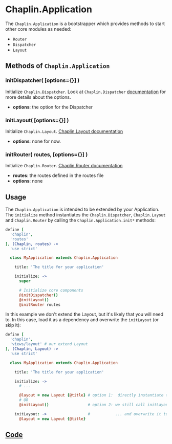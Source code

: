 # Chaplin.Application

The `Chaplin.Application` is a bootstrapper which provides methods to start other core modules as needed:
* `Router`
* `Dispatcher`
* `Layout`

## Methods of `Chaplin.Application`

<a name="initDispatcher"></a>

### initDispatcher( [options={}] )
Initialize `Chaplin.Dispatcher`. Look at `Chaplin.Dispatcher` [documentation](./chaplin.dispatcher.md) for more details about the options.

* **options**: the option for the Dispatcher

<a name="initLayout"></a>

### initLayout( [options={}] )
Initialize `Chaplin.Layout`. [Chaplin.Layout documentation](./chaplin.layout.md)

* **options**: none for now.


<a name="initRouter"></a>

### initRouter( routes, [options={}] )
Initialize `Chaplin.Router`. [Chaplin.Router documentation](./chaplin.router.md)

* **routes**: the routes defined in the routes file
* **options**: none

## Usage
The `Chaplin.Application` is intended to be extended by your Application. The `initialize` method instantiates the `Chaplin.Dispatcher`, `Chaplin.Layout` and `Chaplin.Router` by calling the `Chaplin.Application.init*` methods:

```coffeescript
define [
  'chaplin',
  'routes'
], (Chaplin, routes) ->
  'use strict'

  class MyApplication extends Chaplin.Application

    title: 'The title for your application'

    initialize: ->
      super

      # Initialize core components
      @initDispatcher()
      @initLayout()
      @initRouter routes
```

In this example we don't extend the Layout, but it's likely that you will need to. In this case, load it as a dependency and overwrite the `initLayout` (or skip it):

```coffeescript
define [
  'chaplin',
  'views/layout' # our extend Layout
], (Chaplin, Layout) ->
  'use strict'

  class MyApplication extends Chaplin.Application

    title: 'The title for your application'

    initialize: ->
      # ...

      @layout = new Layout {@title} # option 1:  directly instantiate the Layout
      # OR
      @initLayout()                 # option 2: we still call initLayout...

    initLayout: ->                  #           ... and overwrite it to load the good Layout
      @layout = new Layout {@title}
```

## [Code](https://github.com/chaplinjs/chaplin/blob/master/src/chaplin/application.coffee)
